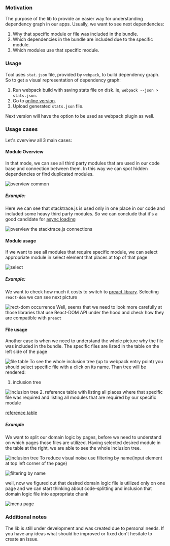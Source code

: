 ### Motivation
The purpose of the lib to provide an easier way for understanding dependency graph in our apps.
Usually, we want to see next dependencies:
1. Why that specific module or file was included in the bundle.
2. Which dependencies in the bundle are included due to the specific module.
3. Which modules use that specific module.

### Usage
Tool uses `stat.json` file, provided by `webpack`, to build dependency graph.
So to get a visual representation of dependency graph:
1. Run webpack build with saving stats file on disk. ie, `webpack --json > stats.json`.
2. Go to [online version](https://restrry.github.io/webpack-deps-tree/static/).
3. Upload generated `stats.json` file.

Next version will have the option to be used as webpack plugin as well.

### Usage cases
Let's overview all 3 main cases:
#### Module Overview
In that mode, we can see all third party modules that are used in our code base and
connection between them. In this way we can spot hidden dependencies or find duplicated modules.

![overview common](http://i.imgur.com/x0h1o6Z.png)
##### Example:
Here we can see that stacktrace.js is used only in one place in our code and included some
heavy third party modules. So we can conclude that it's a good candidate for [async loading](https://webpack.js.org/guides/code-splitting-async/)

![overview the stacktrace.js connections](http://i.imgur.com/v4m14c1.png)

#### Module usage
If we want to see all modules that require specific module, we can select appropriate module
in select element that places at top of that page

![select](http://i.imgur.com/Jozdufk.png)

##### Example:
We want to check how much it costs to switch to [preact library](https://github.com/developit/preact-compat). Selecting `react-dom` we can see next picture

![rect-dom occurrence](http://i.imgur.com/9hRJtP4.png)
Well, seems that we need to look more carefully at those libraries that use React-DOM API under the hood
and check how they are compatible with `preact`

#### File usage
Another case is when we need to understand the whole picture why the file was included in the bundle.
The specific files are listed in the table on the left side of the page

![file table](http://i.imgur.com/w6REQi6.png)
To see the whole inclusion tree (up to webpack entry point) you should select specific file with a click on its name.
Than tree will be rendered:
1. inclusion tree

![inclusion tree](http://i.imgur.com/gyl7ewr.png)
2. reference table with listing all places where that specific file was required and listing all modules that are required by our specific module

[reference table](http://i.imgur.com/Wwn2ICf.png)
##### Example
We want to split our domain logic by pages, before we need to understand on which pages those files
are utilized. Having selected desired module in the table at the right, we are able to see the whole
inclusion tree.

![inclusion tree](http://i.imgur.com/2ywZpWw.png)
To reduce visual noise use filtering by name(input element at top left corner of the page)

![filtering by name](http://i.imgur.com/70mifYn.png)


well, now we figured out that desired domain logic file is utilized only on one page and we can start thinking
about code-splitting and inclusion that domain logic file into appropriate chunk

![menu page](http://i.imgur.com/zz9i1lJ.png)


### Additional notes
The lib is still under development and was created due to personal needs. If you have any ideas what should be improved or fixed don't hesitate to create an issue.

